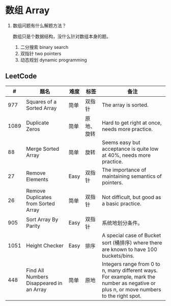 # 数组 Array

1. 数组问题有什么解题方法？

   数组只是个数据结构，没什么针对数组本身的题。

   1. 二分搜索 binary search
   1. 双指针 two pointers
   1. 动态规划 dynamic programming

## LeetCode

| # | 题名 | 难度 | 标签 | 备注 |
| --- | --- | --- | --- | --- |
| 977 | Squares of a Sorted Array | 简单 | 双指针 | The array is sorted. |
| 1089 | Duplicate Zeros | 简单 | 原地、旋转 | Hard to get right at once, needs more practice. |
| 88 | Merge Sorted Array | 简单 | 旋转 | Seems easy but acceptance is quite low at 40%, needs more practice. |
| 27 | Remove Elements | Easy | 双指针 | The importance of maintaining semantics of pointers. |
| 26 | Remove Duplicates from Sorted Array | 简单 | 双指针 | Not difficult, but good as a basic practice. |
| 905 | Sort Array By Parity | Easy | 双指针 | 系统地划分条件。 |
| 1051 | Height Checker | Easy | 排序 | A special case of Bucket sort (桶排序) where there are known to have 100 buckets/bins. |
| 448 | Find All Numbers Disappeared in an Array | 简单 | 原地 | Integers range from 0 to n, many different ways. For example, mark the number as negative or plus n, or move numbers to the right spot. |

